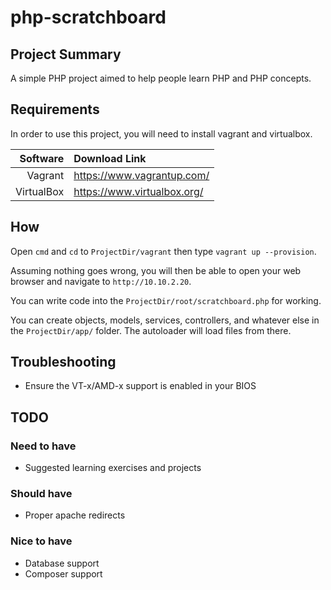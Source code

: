 # php-scratchboard

## Project Summary
A simple PHP project aimed to help people learn PHP and PHP concepts.

## Requirements
In order to use this project, you will need to install vagrant and virtualbox.

| Software | Download Link |
| --------: | :----------- |
| Vagrant | https://www.vagrantup.com/ |
| VirtualBox | https://www.virtualbox.org/ |

## How
Open `cmd` and `cd` to `ProjectDir/vagrant` then type `vagrant up --provision`.

Assuming nothing goes wrong, you will then be able to open your web browser and navigate to
`http://10.10.2.20`.

You can write code into the `ProjectDir/root/scratchboard.php` for working.

You can create objects, models, services, controllers, and whatever else in the `ProjectDir/app/` folder.  The autoloader will load files from there.

## Troubleshooting
- Ensure the VT-x/AMD-x support is enabled in your BIOS

## TODO
### Need to have
- Suggested learning exercises and projects

### Should have
- Proper apache redirects

### Nice to have
- Database support
- Composer support

